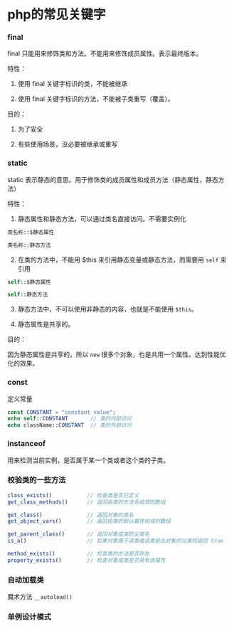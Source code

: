 # php的常见关键字

### final 

final 只能用来修饰类和方法。不能用来修饰成员属性。表示最终版本。

特性：
1. 使用 final 关键字标识的类，不能被继承

2. 使用 final 关键字标识的方法，不能被子类重写（覆盖）。

目的：
1. 为了安全

2. 有些使用场景，没必要被继承或重写

### static

static 表示静态的意思。用于修饰类的成员属性和成员方法（静态属性，静态方法）

特性：
1. 静态属性和静态方法，可以通过类名直接访问。不需要实例化
``` php
类名称::$静态属性

类名称::静态方法
```

2. 在类的方法中，不能用 $this 来引用静态变量或静态方法，而需要用 `self` 来引用
``` php
self::$静态属性

self::静态方法
```

3. 静态方法中，不可以使用非静态的内容，也就是不能使用 `$this`。

4. 静态属性是共享的。

目的：

因为静态属性是共享的，所以 `new` 很多个对象，也是共用一个属性。达到性能优化的效果。

### const

定义常量

``` php
const CONSTANT = "constant value";
echo self::CONSTANT       // 类的内部访问
echo className::CONSTANT  // 类的外部访问
```

### instanceof

用来检测当前实例，是否属于某一个类或者这个类的子类。

### 校验类的一些方法

``` php
class_exists()           // 检查类是否已定义
get_class_methods()      // 返回由类的方法名组成的数组

get_class()              // 返回对象的类名
get_object_vars()        // 返回由类的默认属性组成的数组

get_parent_class()       // 返回对象或类的父类名
is_a()                   // 如果对象属于该类或该类是此对象的父类则返回 true

method_exists()          // 检查类的方法是否存在
property_exists()        // 检查对象或类是否具有该属性
```

### 自动加载类
魔术方法 `__autoload()`

### 单例设计模式

